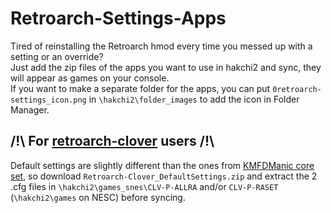 # Retroarch-Settings-Apps

Tired of reinstalling the Retroarch hmod every time you messed up with a setting or an override?  
Just add the zip files of the apps you want to use in hakchi2 and sync, they will appear as games on your console.  
If you want to make a separate folder for the apps, you can put `0retroarch-settings_icon.png` in `\hakchi2\folder_images` to add the icon in Folder Manager.

## /!\ For [retroarch-clover](https://github.com/ClusterM/retroarch-clover/releases) users /!\

Default settings are slightly different than the ones from [KMFDManic core set](https://github.com/KMFDManic/NESC-SNESC-Modifications/releases), so download `Retroarch-Clover_DefaultSettings.zip` and extract the 2 .cfg files in `\hakchi2\games_snes\CLV-P-ALLRA` and/or `CLV-P-RASET` (`\hakchi2\games` on NESC) before syncing.
